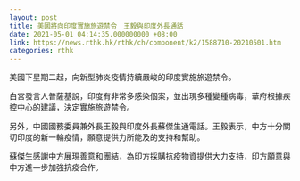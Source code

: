 ```yaml
---
layout: post
title: 美國將向印度實施旅遊禁令　王毅與印度外長通話
date: 2021-05-01 04:14:35.000000000 +08:00
link: https://news.rthk.hk/rthk/ch/component/k2/1588710-20210501.htm
categories: rthk
---
```


美國下星期二起，向新型肺炎疫情持續嚴峻的印度實施旅遊禁令。

白宮發言人普薩基說，印度有非常多感染個案，並出現多種變種病毒，華府根據疾控中心的建議，決定實施旅遊禁令。

另外，中國國務委員兼外長王毅與印度外長蘇傑生通電話。王毅表示，中方十分關切印度的新一輪疫情，願意提供力所能及的支持和幫助。

蘇傑生感謝中方展現善意和團結，為印方採購抗疫物資提供大力支持，印方願意與中方進一步加強抗疫合作。
